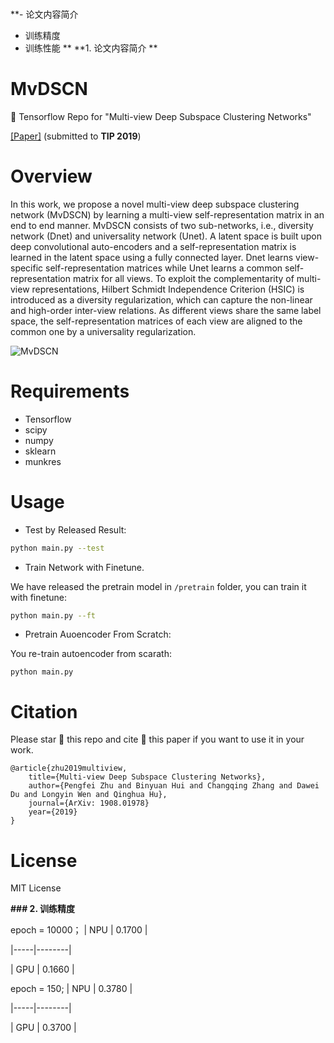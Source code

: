  

###   
 **- 论文内容简介
- 训练精度
- 训练性能
** 
 **1. 论文内容简介
** 
# MvDSCN
:game_die: Tensorflow Repo for "Multi-view Deep Subspace Clustering Networks"


[[Paper]](https://arxiv.org/abs/1908.01978) (submitted to **TIP 2019**)

# Overview

In this work, we propose a novel multi-view deep subspace clustering network (MvDSCN) by learning a multi-view self-representation matrix in an end to end manner. 
MvDSCN consists of two sub-networks, i.e., diversity network (Dnet) and universality network (Unet). 
A latent space is built upon deep convolutional auto-encoders and a self-representation matrix is learned in the latent space using a fully connected layer. 
Dnet learns view-specific self-representation matrices while Unet learns a common self-representation matrix for all views. 
To exploit the complementarity of multi-view representations, Hilbert Schmidt Independence Criterion (HSIC) is introduced as a diversity regularization, which can capture
the non-linear and high-order inter-view relations. 
As different views share the same label space, the self-representation matrices of each view are aligned to the common one by a universality regularization.


![MvDSCN](/assets/Architecture.jpg)


# Requirements

* Tensorflow 
* scipy
* numpy
* sklearn
* munkres

# Usage

*  Test by Released Result:

```bash
python main.py --test
```

*  Train Network with Finetune.

We have released the pretrain model in `/pretrain` folder, you can train it with finetune: 

```bash
python main.py --ft
```

* Pretrain Auoencoder From Scratch:

You re-train autoencoder from scarath:
```
python main.py
```

# Citation
Please star :star2: this repo and cite :page_facing_up: this paper if you want to use it in your work.

```
@article{zhu2019multiview,
    title={Multi-view Deep Subspace Clustering Networks},
    author={Pengfei Zhu and Binyuan Hui and Changqing Zhang and Dawei Du and Longyin Wen and Qinghua Hu},
    journal={ArXiv: 1908.01978}
    year={2019}
}
```

# License
MIT License

 **### 2. 训练精度** 

epoch = 10000；
| NPU | 0.1700 |

|-----|--------|

| GPU | 0.1660 |

epoch = 150;
| NPU | 0.3780 |

|-----|--------|

| GPU | 0.3700 |
